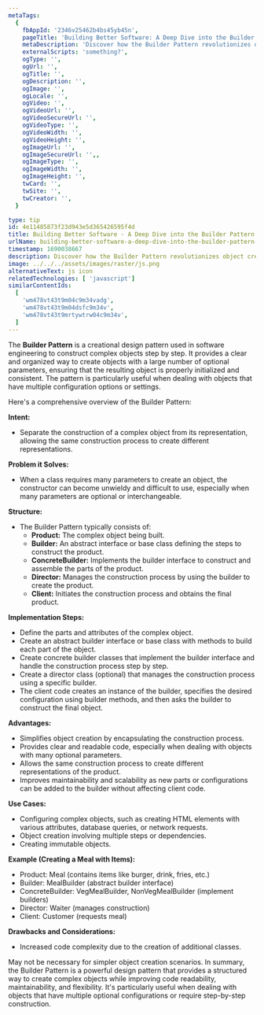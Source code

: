 ```yaml
---
metaTags:
  {
    fbAppId: '2346v25462b4bs45yb45n',
    pageTitle: 'Building Better Software: A Deep Dive into the Builder Pattern in Programming',
    metaDescription: 'Discover how the Builder Pattern revolutionizes object creation in software development. Explore its structure, advantages, and real-world use cases, as we delve into a comprehensive guide on leveraging this creational design pattern to create complex objects with ease and maintainable code.',
    externalScripts: 'something?',
    ogType: '',
    ogUrl: '',
    ogTitle: '',
    ogDescription: '',
    ogImage: '',
    ogLocale: '',
    ogVideo: '',
    ogVideoUrl: '',
    ogVideoSecureUrl: '',
    ogVideoType: '',
    ogVideoWidth: '',
    ogVideoHeight: '',
    ogImageUrl: '',
    ogImageSecureUrl: '',,
    ogImageType: '',
    ogImageWidth: '',
    ogImageHeight: '',
    twCard: '',
    twSite: '',
    twCreator: '',
  }

type: tip
id: 4e11485873f23d943e5d365426595f4d
title: Building Better Software - A Deep Dive into the Builder Pattern in Programming
urlName: building-better-software-a-deep-dive-into-the-builder-pattern-in-programming
timestamp: 1690038667
description: Discover how the Builder Pattern revolutionizes object creation in software development. Explore its structure, advantages, and real-world use cases, as we delve into a comprehensive guide on leveraging this creational design pattern to create complex objects with ease and maintainable code.
image: ../../../assets/images/raster/js.png
alternativeText: js icon
relatedTechnologies: [ 'javascript']
similarContentIds:
  [
    'wm478vt43t9m04c9m34vadg',
    'wm478vt43t9m04dsfc9m34v',
    'wm478vt43t9mrtywtrw04c9m34v',
  ]
---
```


The <b>Builder Pattern</b> is a creational design pattern used in software engineering to construct complex objects step by step. It provides a clear and organized way to create objects with a large number of optional parameters, ensuring that the resulting object is properly initialized and consistent. The pattern is particularly useful when dealing with objects that have multiple configuration options or settings.

Here's a comprehensive overview of the Builder Pattern:

<b>Intent:</b>
- Separate the construction of a complex object from its representation, allowing the same construction process to create different representations.

<b>Problem it Solves:</b>
- When a class requires many parameters to create an object, the constructor can become unwieldy and difficult to use, especially when many parameters are optional or interchangeable.

<b>Structure:</b>
- The Builder Pattern typically consists of:
  - <b>Product:</b> The complex object being built.
  - <b>Builder:</b> An abstract interface or base class defining the steps to construct the product.
  - <b>ConcreteBuilder:</b> Implements the builder interface to construct and assemble the parts of the product.
  - <b>Director:</b> Manages the construction process by using the builder to create the product.
  - <b>Client:</b> Initiates the construction process and obtains the final product.

<b>Implementation Steps:</b>
- Define the parts and attributes of the complex object.
- Create an abstract builder interface or base class with methods to build each part of the object.
- Create concrete builder classes that implement the builder interface and handle the construction process step by step.
- Create a director class (optional) that manages the construction process using a specific builder.
- The client code creates an instance of the builder, specifies the desired configuration using builder methods, and then asks the builder to construct the final object.

<b>Advantages:</b>
- Simplifies object creation by encapsulating the construction process.
- Provides clear and readable code, especially when dealing with objects with many optional parameters.
- Allows the same construction process to create different representations of the product.
- Improves maintainability and scalability as new parts or configurations can be added to the builder without affecting client code.

<b>Use Cases:</b>
- Configuring complex objects, such as creating HTML elements with various attributes, database queries, or network requests.
- Object creation involving multiple steps or dependencies.
- Creating immutable objects.

<b>Example (Creating a Meal with Items):</b>
- Product: Meal (contains items like burger, drink, fries, etc.)
- Builder: MealBuilder (abstract builder interface)
- ConcreteBuilder: VegMealBuilder, NonVegMealBuilder (implement builders)
- Director: Waiter (manages construction)
- Client: Customer (requests meal)

<b>Drawbacks and Considerations:</b>
- Increased code complexity due to the creation of additional classes.

May not be necessary for simpler object creation scenarios.
In summary, the Builder Pattern is a powerful design pattern that provides a structured way to create complex objects while improving code readability, maintainability, and flexibility. It's particularly useful when dealing with objects that have multiple optional configurations or require step-by-step construction.